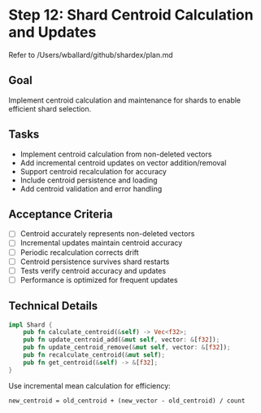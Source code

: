 # Step 12: Shard Centroid Calculation and Updates

Refer to /Users/wballard/github/shardex/plan.md

## Goal
Implement centroid calculation and maintenance for shards to enable efficient shard selection.

## Tasks
- Implement centroid calculation from non-deleted vectors
- Add incremental centroid updates on vector addition/removal
- Support centroid recalculation for accuracy
- Include centroid persistence and loading
- Add centroid validation and error handling

## Acceptance Criteria
- [ ] Centroid accurately represents non-deleted vectors
- [ ] Incremental updates maintain centroid accuracy
- [ ] Periodic recalculation corrects drift
- [ ] Centroid persistence survives shard restarts
- [ ] Tests verify centroid accuracy and updates
- [ ] Performance is optimized for frequent updates

## Technical Details
```rust
impl Shard {
    pub fn calculate_centroid(&self) -> Vec<f32>;
    pub fn update_centroid_add(&mut self, vector: &[f32]);
    pub fn update_centroid_remove(&mut self, vector: &[f32]);
    pub fn recalculate_centroid(&mut self);
    pub fn get_centroid(&self) -> &[f32];
}
```

Use incremental mean calculation for efficiency:
```
new_centroid = old_centroid + (new_vector - old_centroid) / count
```